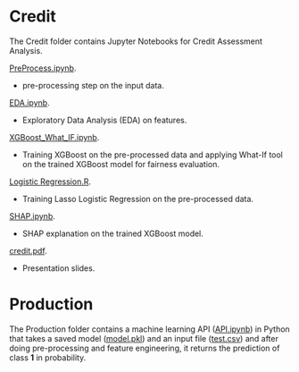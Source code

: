 # Credit
The Credit folder contains Jupyter Notebooks for Credit Assessment Analysis.  

[PreProcess.ipynb](https://github.com/mh2t/ML/blob/main/Credit/PreProcess.ipynb). 
- pre-processing step on the input data. 

[EDA.ipynb](https://github.com/mh2t/ML/blob/main/Credit/EDA.ipynb).  
- Exploratory Data Analysis (EDA) on features.  

[XGBoost_What_IF.ipynb](https://github.com/mh2t/ML/blob/main/Credit/XGBoost_What_IF.ipynb).  
- Training XGBoost on the pre-processed data and applying What-If tool on the trained XGBoost model for fairness evaluation.  

[Logistic Regression.R](https://github.com/mh2t/ML/blob/main/Credit/Logistic%20Regression.R).  
- Training Lasso Logistic Regression on the pre-processed data.  

[SHAP.ipynb](https://github.com/mh2t/ML/blob/main/Credit/SHAP.ipynb).
- SHAP explanation on the trained XGBoost model.  

[credit.pdf](https://github.com/mh2t/ML/blob/main/Credit/credit.pdf).  
- Presentation slides. 


# Production
The Production folder contains a machine learning API ([API.ipynb](https://github.com/mh2t/ML/blob/main/Credit/API.ipynb)) in Python that takes a saved model ([model.pkl](https://github.com/mh2t/ML/blob/main/Credit/model.pkl)) and an input file ([test.csv](https://github.com/mh2t/ML/blob/main/Credit/test.csv)) and after doing pre-processing and feature engineering, it returns the prediction of class **1** in probability.  
